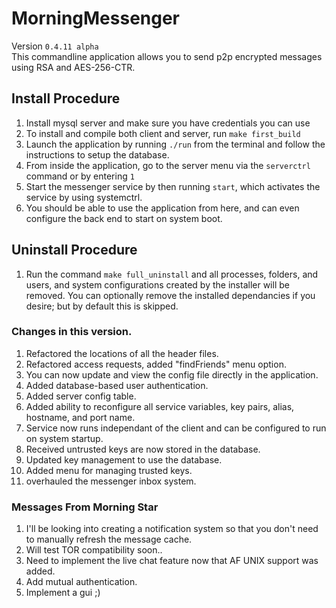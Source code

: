 # MorningMessenger
Version `0.4.11 alpha`<br>
This commandline application allows you to send p2p encrypted messages using RSA and AES-256-CTR.

## Install Procedure
1. Install mysql server and make sure you have credentials you can use
2. To install and compile both client and server, run `make first_build`
3. Launch the application by running `./run` from the terminal and follow the instructions to setup the database.
4. From inside the application, go to the server menu via the `serverctrl` command or by entering `1`
5. Start the messenger service by then running `start`, which activates the service by using systemctrl.
6. You should be able to use the application from here, and can even configure the back end to start on system boot.

## Uninstall Procedure
1. Run the command `make full_uninstall` and all processes, folders, and users, and system configurations created by the installer will be removed. You can optionally remove the installed dependancies if you desire; but by default this is skipped.

### Changes in this version.
1. Refactored the locations of all the header files.
2. Refactored access requests, added "findFriends" menu option.
3. You can now update and view the config file directly in the application.
4. Added database-based user authentication.
5. Added server config table.
6. Added ability to reconfigure all service variables, key pairs, alias, hostname, and port name.
7. Service now runs independant of the client and can be configured to run on system startup.
8. Received untrusted keys are now stored in the database.
9. Updated key management to use the database.
10. Added menu for managing trusted keys.
11. overhauled the messenger inbox system.

### Messages From Morning Star
1. I'll be looking into creating a notification system so that you don't need to manually refresh the message cache.
2. Will test TOR compatibility soon..
3. Need to implement the live chat feature now that AF UNIX support was added.
4. Add mutual authentication.
5. Implement a gui ;)
